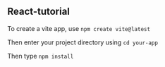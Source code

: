 ## React-tutorial
To create a vite app, use
`npm create vite@latest`

Then enter your project directory using
`cd your-app`

Then type
`npm install`

